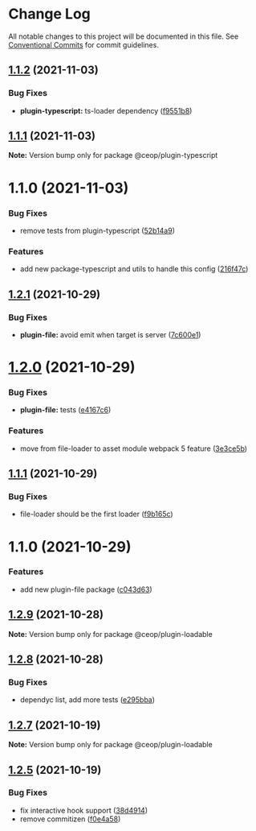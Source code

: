 # Change Log

All notable changes to this project will be documented in this file.
See [Conventional Commits](https://conventionalcommits.org) for commit guidelines.

## [1.1.2](https://github.com/ceopaludetto/ceop/compare/@ceop/plugin-typescript@1.1.1...@ceop/plugin-typescript@1.1.2) (2021-11-03)


### Bug Fixes

* **plugin-typescript:** ts-loader dependency ([f9551b8](https://github.com/ceopaludetto/ceop/commit/f9551b8abb21350f4331b7bd1f22952e7fa88f68))





## [1.1.1](https://github.com/ceopaludetto/ceop/compare/@ceop/plugin-typescript@1.1.0...@ceop/plugin-typescript@1.1.1) (2021-11-03)

**Note:** Version bump only for package @ceop/plugin-typescript





# 1.1.0 (2021-11-03)


### Bug Fixes

* remove tests from plugin-typescript ([52b14a9](https://github.com/ceopaludetto/ceop/commit/52b14a916b63ff29dda59d5b20b3fbdaa4841465))


### Features

* add new package-typescript and utils to handle this config ([216f47c](https://github.com/ceopaludetto/ceop/commit/216f47c8380d874c485b70aa4b3df25e54c30eed))





## [1.2.1](https://github.com/ceopaludetto/ceop/compare/@ceop/plugin-file@1.2.0...@ceop/plugin-file@1.2.1) (2021-10-29)


### Bug Fixes

* **plugin-file:** avoid emit when target is server ([7c600e1](https://github.com/ceopaludetto/ceop/commit/7c600e1b4ea3028746c5095e059d6cb32df0a40e))





# [1.2.0](https://github.com/ceopaludetto/ceop/compare/@ceop/plugin-file@1.1.1...@ceop/plugin-file@1.2.0) (2021-10-29)


### Bug Fixes

* **plugin-file:** tests ([e4167c6](https://github.com/ceopaludetto/ceop/commit/e4167c6b9e90df3cf327953a1dd0704f2ef77a02))


### Features

* move from file-loader to asset module webpack 5 feature ([3e3ce5b](https://github.com/ceopaludetto/ceop/commit/3e3ce5b00cec8211acb0bfebb66353d8551d2548))





## [1.1.1](https://github.com/ceopaludetto/ceop/compare/@ceop/plugin-file@1.1.0...@ceop/plugin-file@1.1.1) (2021-10-29)


### Bug Fixes

* file-loader should be the first loader ([f9b165c](https://github.com/ceopaludetto/ceop/commit/f9b165c40cc90ca34ea0491f015ef232adf327fc))





# 1.1.0 (2021-10-29)


### Features

* add new plugin-file package ([c043d63](https://github.com/ceopaludetto/ceop/commit/c043d63288c4627d7270b6562e0d1e747860c491))





## [1.2.9](https://github.com/ceopaludetto/ceop/compare/@ceop/plugin-loadable@1.2.8...@ceop/plugin-loadable@1.2.9) (2021-10-28)

**Note:** Version bump only for package @ceop/plugin-loadable





## [1.2.8](https://github.com/ceopaludetto/ceop/compare/@ceop/plugin-loadable@1.2.7...@ceop/plugin-loadable@1.2.8) (2021-10-28)


### Bug Fixes

* dependyc list, add more tests ([e295bba](https://github.com/ceopaludetto/ceop/commit/e295bba525232f8dbe59da55865c44c84852214c))





## [1.2.7](https://github.com/ceopaludetto/ceop/compare/@ceop/plugin-loadable@1.2.6...@ceop/plugin-loadable@1.2.7) (2021-10-19)

**Note:** Version bump only for package @ceop/plugin-loadable





## [1.2.5](https://github.com/ceopaludetto/ceop/compare/@ceop/plugin-loadable@1.2.1...@ceop/plugin-loadable@1.2.5) (2021-10-19)


### Bug Fixes

* fix interactive hook support ([38d4914](https://github.com/ceopaludetto/ceop/commit/38d49147bb1ce63f817a838ed86b11a0440f0f01))
* remove commitizen ([f0e4a58](https://github.com/ceopaludetto/ceop/commit/f0e4a58a8d41fab9fdccab54974c6d9f6eab3f73))
